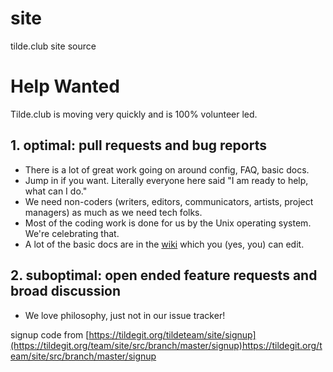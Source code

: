 # site
tilde.club site source

# Help Wanted
Tilde.club is moving very quickly and is 100% volunteer led.

## 1. optimal: pull requests and bug reports
- There is a lot of great work going on around config, FAQ, basic docs.
- Jump in if you want. Literally everyone here said "I am ready to help, what can I do."
- We need non-coders  (writers, editors, communicators, artists, project managers) as much as we need tech folks.
- Most of the coding work is done for us by the Unix operating system. We're celebrating that.
- A lot of the basic docs are in the [wiki](https://github.com/tildeclub/tilde.club/wiki) which you (yes, you) can edit.

## 2. suboptimal: open ended feature requests and broad discussion
- We love philosophy, just not in our issue tracker!


signup code from [https://tildegit.org/tildeteam/site/signup](https://tildegit.org/team/site/src/branch/master/signup)https://tildegit.org/team/site/src/branch/master/signup
